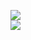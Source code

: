 [![](https://img.shields.io/badge/Made%20With-Github%20Spray-lightgrey.svg?style=for-the-badge&logo=github)](https://github.com/Annihil/github-spray#4755)  
[![](https://i.imgur.com/2DrTn0Z.gif)](https://github.com/Annihil/github-spray)